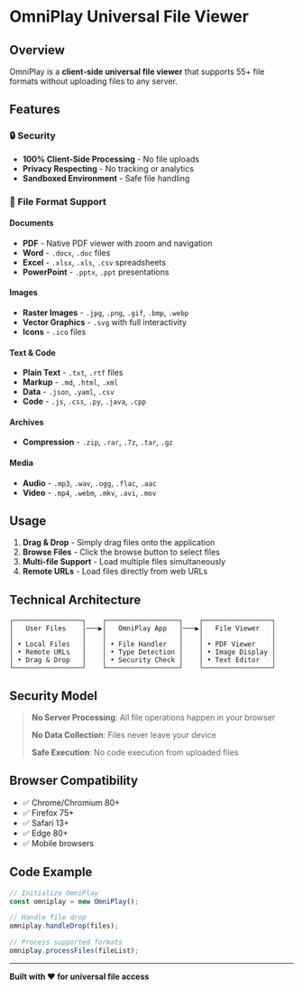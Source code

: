 # OmniPlay Universal File Viewer

## Overview
OmniPlay is a **client-side universal file viewer** that supports 55+ file formats without uploading files to any server.

## Features

### 🔒 Security
- **100% Client-Side Processing** - No file uploads
- **Privacy Respecting** - No tracking or analytics  
- **Sandboxed Environment** - Safe file handling

### 📁 File Format Support

#### Documents
- **PDF** - Native PDF viewer with zoom and navigation
- **Word** - `.docx`, `.doc` files
- **Excel** - `.xlsx`, `.xls`, `.csv` spreadsheets
- **PowerPoint** - `.pptx`, `.ppt` presentations

#### Images
- **Raster Images** - `.jpg`, `.png`, `.gif`, `.bmp`, `.webp`
- **Vector Graphics** - `.svg` with full interactivity
- **Icons** - `.ico` files

#### Text & Code
- **Plain Text** - `.txt`, `.rtf` files
- **Markup** - `.md`, `.html`, `.xml`
- **Data** - `.json`, `.yaml`, `.csv`
- **Code** - `.js`, `.css`, `.py`, `.java`, `.cpp`

#### Archives
- **Compression** - `.zip`, `.rar`, `.7z`, `.tar`, `.gz`

#### Media
- **Audio** - `.mp3`, `.wav`, `.ogg`, `.flac`, `.aac`
- **Video** - `.mp4`, `.webm`, `.mkv`, `.avi`, `.mov`

## Usage

1. **Drag & Drop** - Simply drag files onto the application
2. **Browse Files** - Click the browse button to select files
3. **Multi-file Support** - Load multiple files simultaneously
4. **Remote URLs** - Load files directly from web URLs

## Technical Architecture

```
┌─────────────────┐    ┌──────────────────┐    ┌─────────────────┐
│   User Files    │───▶│   OmniPlay App   │───▶│   File Viewer   │
│                 │    │                  │    │                 │
│ • Local Files   │    │ • File Handler   │    │ • PDF Viewer    │
│ • Remote URLs   │    │ • Type Detection │    │ • Image Display │
│ • Drag & Drop   │    │ • Security Check │    │ • Text Editor   │
└─────────────────┘    └──────────────────┘    └─────────────────┘
```

## Security Model

> **No Server Processing**: All file operations happen in your browser
> 
> **No Data Collection**: Files never leave your device
> 
> **Safe Execution**: No code execution from uploaded files

## Browser Compatibility

- ✅ Chrome/Chromium 80+
- ✅ Firefox 75+
- ✅ Safari 13+
- ✅ Edge 80+
- ✅ Mobile browsers

## Code Example

```javascript
// Initialize OmniPlay
const omniplay = new OmniPlay();

// Handle file drop
omniplay.handleDrop(files);

// Process supported formats
omniplay.processFiles(fileList);
```

---

**Built with ❤️ for universal file access**